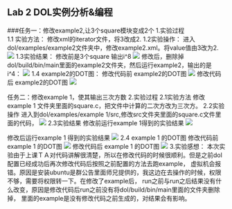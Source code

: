 ## Lab 2 DOL实例分析&编程
###任务一：修改example2,让3个square模块变成2个
1.实验过程  
 1.1 实验方法：
  修改xml的iterator文件，将3改成2.
 1.2实验操作：
  进入dol/examples/example2文件夹中，修改example2.xml。将value值由3改为2.
   ![](https://ooo.0o0.ooo/2016/11/11/5825b59f610b4.png)
 1.3实验结果：
  修改前是3个square 输出i^8
   ![](https://ooo.0o0.ooo/2016/11/11/5825b5b466d63.png)
  修改后，删除掉dol/build/bin/main里面的example2文件夹，然后运行example2，输出的是i^4：
   ![](https://ooo.0o0.ooo/2016/11/11/5825b5c9d14ed.png)
 1.4 example2的DOT图：
  修改代码前 example2的DOT图
   ![](https://ooo.0o0.ooo/2016/11/11/5825b5e11f3b3.png)
  修改代码后 example2的DOT图
   ![](https://ooo.0o0.ooo/2016/11/11/5825b5fbb8bae.png)
   
   
任务二：修改example 1，使其输出三次方数
2.实验过程
 2.1实验方法
  修改example 1 文件夹里面的square.c，把文件中计算的二次方改为三次方。
 2.2实验操作
  进入到dol/examples/example 1/src,修改src文件夹里面的square.c文件里面的代码，
   ![](https://ooo.0o0.ooo/2016/11/11/5825b614be8ed.png)
 2.3实验结果
  修改前运行example 1得到的实验结果
   ![](https://ooo.0o0.ooo/2016/11/11/5825b62bbb3ba.png)

  修改后运行example 1 得到的实验结果
    ![](https://ooo.0o0.ooo/2016/11/11/5825b63fbcd22.png)
 2.4 example 1 的DOT图
  修改代码前example 1 的DOT图
   ![]( https://ooo.0o0.ooo/2016/11/11/5825b65543ec7.png)
  修改代码后 example 1 的DOT图
    ![](https://ooo.0o0.ooo/2016/11/11/5825b666f41ea.png)
3.实验感想：
  本次实验由于上课ＴＡ对代码讲解很清楚，所以在修改代码的时候很顺利。但是之前dol配置已经成功后再次修改代码后按照之前配置的方法去跑example，
虚拟机会报错。原因是安装ubuntu是群公告里面师兄提供的，我这边在去操作的时候，权限不够，需要将权限转一下。在修改了example后，
run之前与run之后结果没有什么改变，原因是修改代码后run之前没有将dol/build/bin/main里面的文件夹删除掉，
里面的example是没有修改代码之前生成的，对结果会有影响。
